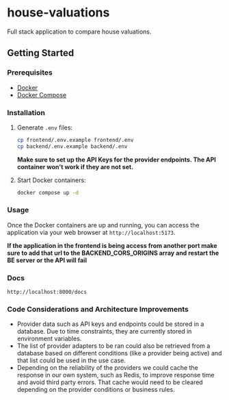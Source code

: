 # house-valuations
Full stack application to compare house valuations.


## Getting Started

### Prerequisites

- [Docker](https://docs.docker.com/compose/install/)
- [Docker Compose](https://docs.docker.com/compose/install/)

### Installation

1. Generate `.env` files:
    ```sh
    cp frontend/.env.example frontend/.env
    cp backend/.env.example backend/.env
    ```
    **Make sure to set up the API Keys for the provider endpoints. The API container won't work if they are not set.** 

2. Start Docker containers:
    ```sh
    docker compose up -d
    ```

### Usage

Once the Docker containers are up and running, you can access the application via your web browser at `http://localhost:5173`.

**If the application in the frontend is being access from another port make sure to add that url to the BACKEND_CORS_ORIGINS array and restart the BE server or the API will fail**


### Docs

`http://localhost:8000/docs`

### Code Considerations and Architecture Improvements
- Provider data such as API keys and endpoints could be stored in a database. Due to time constraints, they are currently stored in environment variables.
- The list of provider adapters to be ran could also be retrieved from a database based on different conditions (like a provider being active) and that list could be used in the use case.
- Depending on the reliability of the providers we could cache the response in our own system, such as Redis, to improve response time and avoid third party errors. That cache would need to be cleared depending on the provider conditions or business rules.

